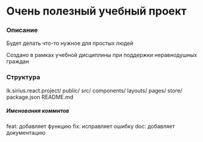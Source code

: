 # Очень полезный учебный проект

### Описание
Будет делать что-то нужное для простых людей

Создано в рамках учебной дисциплины при поддержки неравнодушных граждан

### Структура
lk.sirius.react.project/
    public/
    src/
        components/
        layouts/
        pages/
        store/
    package.json
    README.md


##### Именования коммитов
feat: добавляет функцию
fix: исправляет ошибку
doc: добавляет документацию